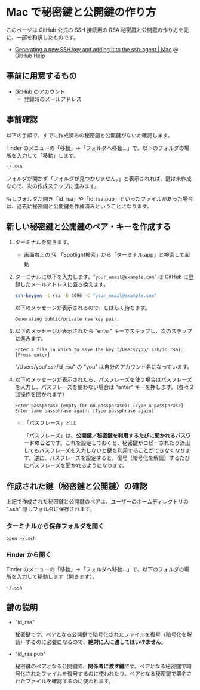 # Mac で秘密鍵と公開鍵の作り方

このページは GitHub 公式の SSH 接続用の RSA 秘密鍵と公開鍵の作り方を元に、一部を和訳したものです。

- [Generating a new SSH key and adding it to the ssh-agent | Mac](https://help.github.com/articles/generating-a-new-ssh-key-and-adding-it-to-the-ssh-agent/#platform-mac) @ GitHub Help

## 事前に用意するもの

- GitHub のアカウント
    - 登録時のメールアドレス

## 事前確認

以下の手順で、すでに作成済みの秘密鍵と公開鍵がないか確認します。

Finder のメニューの「移動」→「フォルダへ移動...」で、以下のフォルダの場所を入力して「移動」します。

```
~/.ssh
```

フォルダが開かず「フォルダが見つかりません。」と表示されれば、鍵は未作成なので、次の作成ステップに進みます。

もしフォルダが開き「id_rsa」や「id_rsa.pub」といったファイルがあった場合は、過去に秘密鍵と公開鍵を作成済みということになります。


## 新しい秘密鍵と公開鍵のペア・キーを作成する

1. ターミナルを開きます。
    - 画面右上の 🔍 「Spotlight検索」から「ターミナル.app」と検索して起動

1. ターミナルに以下を入力します。"`your_email@example.com`" は GitHub に登録したメールアドレスに置き換えます。

    ```bash
    ssh-keygen -t rsa -b 4096 -C "your_email@example.com"
    ```

    以下のメッセージが表示されるので、しばらく待ちます。
    
    ```
    Generating public/private rsa key pair.
    ```

1. 以下のメッセージが表示されたら "enter" キーでスキップし、次のステップに進みます。

    ```
    Enter a file in which to save the key (/Users/you/.ssh/id_rsa): [Press enter]
    ```

    "/Users/you/.ssh/id_rsa" の "you" は自分のアカウント名になっています。

1. 以下のメッセージが表示されたら、パスフレーズを使う場合はパスフレーズを入力し、パスフレーズを使わない場合は "enter" キーを押します。（各々２回操作を聞かれます）

    ```
    Enter passphrase (empty for no passphrase): [Type a passphrase]
    Enter same passphrase again: [Type passphrase again]
    ```
    
    - 「パスフレーズ」とは
    
        「パスフレーズ」は、**公開鍵／秘密鍵を利用するたびに聞かれるパスワードのこと**です。これを設定しておくと、秘密鍵がコピーされたり流出してもパスフレーズを入力しないと鍵を利用することができなくなります。逆に、パスフレーズを設定すると、復号（暗号化を解読）するたびにパスフレーズを聞かれるようになります。

## 作成された鍵（秘密鍵と公開鍵）の確認

上記で作成された秘密鍵と公開鍵のペアは、ユーザーのホームディレクトリの ".ssh" 隠しフォルダに保存されます。

### ターミナルから保存フォルダを開く

```
open ~/.ssh
```

### Finder から開く

Finder のメニューの「移動」→「フォルダへ移動...」で、以下のフォルダの場所を入力して移動します（開きます）。

```
~/.ssh
```

## 鍵の説明

- "id_rsa"

    秘密鍵です。ペアとなる公開鍵で暗号化されたファイルを復号（暗号化を解読）するのに必要になるので、**絶対に人に渡してはいけません**。

- "id_rsa.pub"

    秘密鍵のペアとなる公開鍵で、**関係者に渡す鍵**です。ペアとなる秘密鍵で暗号化されたファイルを復号するのに使われたり、ペアとなる秘密鍵で署名されたファイルを確認するのに使われます。

